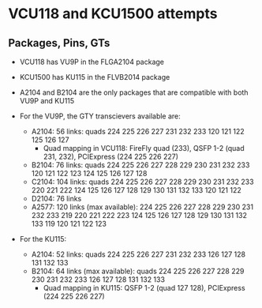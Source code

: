 # VCU118 and KCU1500 attempts 

## Packages, Pins, GTs

 - VCU118 has VU9P in the FLGA2104 package
 - KCU1500 has KU115 in the FLVB2014 package
 - A2104 and B2104 are the only packages that are compatible with both VU9P and KU115

 - For the VU9P, the GTY transcievers available are:
   - A2104: 56 links: quads 224 225 226 227 231 232 233 120 121 122 125 126 127
      - Quad mapping in VCU118: FireFly quad (233), QSFP 1-2 (quad 231, 232), PCIExpress (224 225 226 227)
   - B2104: 76 links: quads 224 225 226 227 228 229 230 231 232 233 120 121 122 123 124 125 126 127 128
   - C2104: 104 links: quads 224 225 226 227 228 229 230 231 232 233 220 221 222 124 125 126 127 128 129 130 131 132 133 120 121 122
   - D2104: 76 links 
   - A2577: 120 links (max available): 224 225 226 227 228 229 230 231 232 233 219 220 221 222 223 124 125 126 127 128 129 130 131 132 133 119 120 121 122 123

 - For the KU115:
   - A2104: 52 links: quads 224 225 226 227 231 232 233 126 127 128 131 132 133
   - B2104: 64 links (max available): quads 224 225 226 227 228 229 230 231 232 233 126 127 128 131 132 133
      - Quad mapping in KU115: QSFP 1-2 (quad 127 128), PCIExpress (224 225 226 227)


